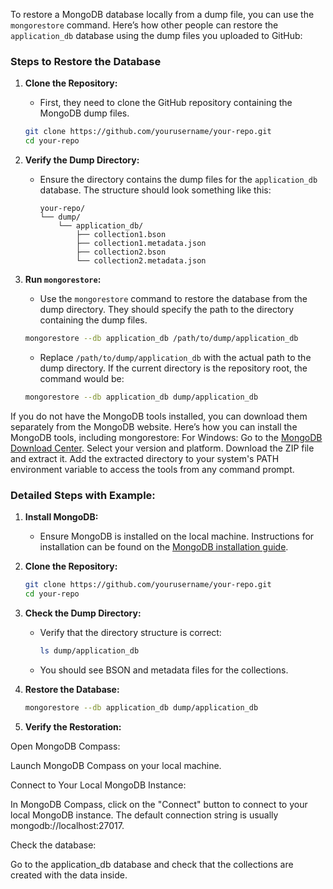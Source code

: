 To restore a MongoDB database locally from a dump file, you can use the `mongorestore` command. Here’s how other people can restore the `application_db` database using the dump files you uploaded to GitHub:

### Steps to Restore the Database

1. **Clone the Repository:**
   - First, they need to clone the GitHub repository containing the MongoDB dump files.
   ```bash
   git clone https://github.com/yourusername/your-repo.git
   cd your-repo
   ```

2. **Verify the Dump Directory:**
   - Ensure the directory contains the dump files for the `application_db` database. The structure should look something like this:
     ```
     your-repo/
     └── dump/
         └── application_db/
             ├── collection1.bson
             ├── collection1.metadata.json
             ├── collection2.bson
             └── collection2.metadata.json
     ```

3. **Run `mongorestore`:**
   - Use the `mongorestore` command to restore the database from the dump directory. They should specify the path to the directory containing the dump files.
   ```bash
   mongorestore --db application_db /path/to/dump/application_db
   ```
   - Replace `/path/to/dump/application_db` with the actual path to the dump directory. If the current directory is the repository root, the command would be:
   ```bash
   mongorestore --db application_db dump/application_db
   ```
If you do not have the MongoDB tools installed, you can download them separately from the MongoDB website. Here’s how you can install the MongoDB tools, including mongorestore:
For Windows:
Go to the [MongoDB Download Center](https://www.mongodb.com/try/download/database-tools#:~:text=MongoDB%20Command%20Line%20Database%20Tools%20Download).
Select your version and platform.
Download the ZIP file and extract it.
Add the extracted directory to your system's PATH environment variable to access the tools from any command prompt.

### Detailed Steps with Example:

1. **Install MongoDB:**
   - Ensure MongoDB is installed on the local machine. Instructions for installation can be found on the [MongoDB installation guide](https://docs.mongodb.com/manual/installation/).

2. **Clone the Repository:**
   ```bash
   git clone https://github.com/yourusername/your-repo.git
   cd your-repo
   ```

3. **Check the Dump Directory:**
   - Verify that the directory structure is correct:
     ```bash
     ls dump/application_db
     ```
   - You should see BSON and metadata files for the collections.

4. **Restore the Database:**
   ```bash
   mongorestore --db application_db dump/application_db
   ```

5. **Verify the Restoration:**

Open MongoDB Compass:

Launch MongoDB Compass on your local machine.


Connect to Your Local MongoDB Instance:

In MongoDB Compass, click on the "Connect" button to connect to your local MongoDB instance. The default connection string is usually mongodb://localhost:27017.


Check the database:

Go to the application_db database and check that the collections are created with the data inside.

